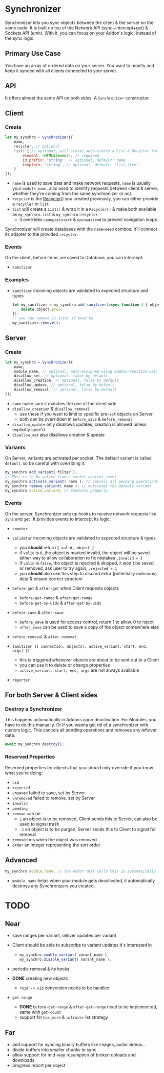 # Synchronizer

Synchronizer lets you sync objects between the client & the server on the same node.
It is built on top of the Network API (sync+intercept+get) & Sockets API (emit). With it, you can focus on your Addon's logic, instead of the sync logic.

## Primary Use Case

You have an array of ordered data on your server. You want to modify and keep it synced with all clients connected to your server.

## API

It offers almost the same API on both sides. A `Synchronizer` constructor.

## Client

### Create

```js
let my_synchro = Synchronizer({
    name,
    recycler, // optional
    list: { // optional, will create auto-create a List & Recycler for you
        element: <HTMLElement>, // required
        id_prefix: 'string', // optional, default: name
        template: 'string', // optional, default: 'list_item'
    }
});
```

* `name` is used to save data and make network requests, `name` is usually your `module_name`, also used to identify requests between client & server, whether they're coming from the same synchronizer or not.
* `recycler` is the [Recycler](./Recycler.md)() you created previously, you can either provide a `recycler` or `list`
* `list` will create a `List()` & wrap it in a `Recycler()` & make both available as `my_synchro.list` & `my_synchro.recycler`
  * it overrides `uponpaststart` & `uponpastend` to prevent navigation loops


Synchronizer will create databases with the `name+need` combos. It'll connect its adapter to the provided `recycler`.

### Events

On the client, before items are saved to Database, you can intercept:

* `sanitizer`

### Examples

* `sanitizer` incoming objects are validated to expected structure and types

	```js
	let my_sanitizer = my_synchro.add_sanitizer(async function ( { object } ) {
	    delete object.prop;
	});
	// you can remove it later if need be
	my_sanitizer.remove();
	```


## Server

### Create

```js
let my_synchro = Synchronizer({
    name,
    module_name, // optional, auto-assigned using addons-function-call
    disallow_set, // optional, false by default
    disallow_creation, // optional, false by default
    disallow_update, // optional, false by default
    disallow_removal, // optional, false by default
});
```

* `name` make sure it matches the one of the client side
* `disallow_creation` & `disallow_removal`
  * use these if you want to limit to specific pre-`set` objects on Server
  * both can be overridden in `before_save` & `before_removal`
* `disallow_update` only disallows updates, creation is allowed unless explicitly spec'd
* `disallow_set` also disallows creation & update


### Variants

On Server, variants are activated per socket. The default variant is called `default`, so be careful with overriding it.

```js
my_synchro.add_variant( filter );
// This is to be called from a socket context event
my_synchro.activate_variant( name ); // cancels all pending operations
my_synchro.remove_variant( name ); // activates the default variant
my_synchro.active_variant; // readonly property
```



### Events

On the server, Synchronizer sets up hooks to receive network requests like `sync` and `get`.
It provides events to intercept its logic:

* `counter`
* `validator` incoming objects are validated to expected structure & types
  * you **should** return `{ valid, object }`
  * if `valid` is `0`, the object is marked invalid, the object will be saved either way to allow collaboration to fix mistakes `.invalid = 1`
  * if `valid` is `false`, the object is rejected & skipped, it won't be saved or removed, ask user to try again, `.rejected = 1`
  * you **should** also use this step to discard extra (potentially malicious) data & ensure correct structure
  
* `before-get` & `after-get` when Client requests objects
  * `before-get-range` & `after-get-range`
  * `before-get-by-uids` & `after-get-by-uids`

* `before-save` & `after-save`
  * `before_save` is used for access control, return 1 to allow, 0 to reject
  * `after_save` can be used to save a copy of the object somewhere else
* `before-removal` & `after-removal`
* `sanitizer ({ connection, objects[, active_variant, start, end, args] })`
  * this is triggered whenever objects are about to be sent out to a Client
  * you can use it to delete or change properties
  * `active_variant, start, end, args` are not always available
  
* `reporter`


## For both Server & Client sides

### Destroy a Synchronizer

This happens automatically in Addons upon deactivation.
For Modules, you have to do this manually. Or if you wanna get rid of a synchronizer with custom logic.
This cancels all pending operations and removes any leftover data.

```js
await my_synchro.destroy();
```

### Reserved Properties

Reserved properties for objects that you should only override if you know what you're doing:

* `uid`
* `rejected`
* `unsaved` failed to save, set by Server
* `unremoved` failed to remove, set by Server
* `invalid`
* `pending`
* `remove` can be
	* `1` an object is to be removed, Client sends this to Server, can also be used to signal trash
	* `-1` an object is to be purged, Server sends this to Client to signal full removal
* `removed` ms when the object was removed
* `order` an integer representing the sort order

## Advanced

```js
my_synchro.module_name; // the Addon that calls this is automatically assigned here
```

* `module_name` helps when your module gets deactivated, it automatically destroys any Synchronizers you created.

# TODO

## Near

* save ranges per variant, deliver updates per variant

* Client should be able to subscribe to variant updates it's interested in

  * ```js
    my_synchro.enable_variant( varant_name );
    my_synchro.disable_variant( varant_name );
    ```

* periodic removal & its hooks

* **DONE** creating new objects

  * `ruid -> uid` conversion needs to be handled

* `get-range`

  * **DONE** `before-get-range` & `after-get-range` need to be implemented, same with `get-count`
  * support for `has_more` & `infinite` list strategy


## Far

* add support for syncing binary buffers like images, audio videos...
* divide buffers into smaller chunks to sync
* allow support for mid-way resumption of broken uploads and downloads
* progress report per object



















